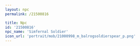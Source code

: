 ```yaml
---
layout: npc
permalink: /21500816

title: Npc
id: '21500816'
npc_name: 'Simfernal Soldier'
icon_url: 'portrait/mob/21000998_m_balrogsoldierspear_p.png'
---
```

